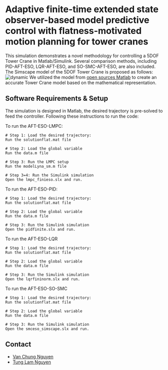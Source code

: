 # Adaptive finite-time extended state observer-based model predictive control with flatness-motivated motion planning for tower cranes
This simulation demonstrates a novel methodology for controlling a 5DOF Tower Crane in Matlab/Simulink. Several comparison methods, including PID-AFT-ESO, LQR-AFT-ESO, and SO-SMC-AFT-ESO, are also included. 
The Simscape model of the 5DOF Tower Crane is proposed as follows:
![dynamic](https://github.com/user-attachments/assets/d207fdd5-c870-43a8-8a6a-80247ecf338e)
We utilized the model from [open sources Matlab](https://www.mathworks.com/help/sm/ug/tower-crane-with-trolley-and-hoist.html) to create an accurate Tower Crane model based on the mathematical representation.

## Software Requirements & Setup
The simulation is designed in Matlab, the desired trajectory is pre-solved to feed the controller. Following these instructions to run the code:

To run the AFT-ESO-LMPC:

```shell
# Step 1: Load the desired trajectory:
Run the solutionflat.mat file 

# Step 2: Load the global variable
Run the data.m file

# Step 3: Run the LMPC setup
Run the modelLyna_sm.m file

# Step 3=4: Run the Simulink simulation
Open the lmpc_finieso.slx and run.

```

To run the AFT-ESO-PID:

```shell
# Step 1: Load the desired trajectory:
Run the solutionflat.mat file 

# Step 2: Load the global variable
Run the data.m file

# Step 3: Run the Simulink simulation
Open the pidfinite.slx and run.

```

To run the AFT-ESO-LQR

```shell
# Step 1: Load the desired trajectory:
Run the solutionflat.mat file 

# Step 2: Load the global variable
Run the data.m file

# Step 3: Run the Simulink simulation
Open the lqrfininorm.slx and run.

```

To run the AFT-ESO-SO-SMC

```shell
# Step 1: Load the desired trajectory:
Run the solutionflat.mat file 

# Step 2: Load the global variable
Run the data.m file

# Step 3: Run the Simulink simulation
Open the smceso_simscape.slx and run.

```

## Contact
- [Van Chung Nguyen](mailto:vanchungn@unr.edu)
- [Tung Lam Nguyen](mailto:lam.nguyentung@hust.edu.vn)
